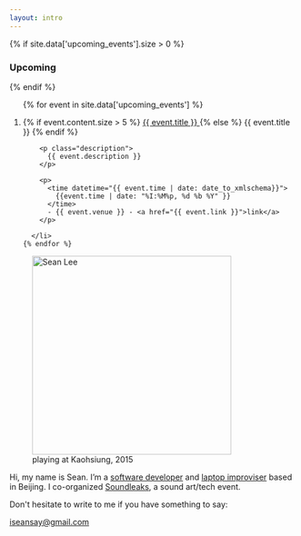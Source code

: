 ```yaml
---
layout: intro
---
```


{% if site.data['upcoming_events'].size > 0 %}
### Upcoming
{% endif %}

<section id="events">
  <ol>
    {% for event in site.data['upcoming_events'] %}
      <li class="event">
        <p class="title">
          {% if event.content.size > 5 %}
            <a href="{{ event.url }}">
              {{ event.title }}
            </a>
          {% else %}
            {{ event.title }}
          {% endif %}
        </p>

        <p class="description">
          {{ event.description }}
        </p>

        <p>
          <time datetime="{{ event.time | date: date_to_xmlschema}}">
            {{event.time | date: "%I:%M%p, %d %b %Y" }}
          </time>
          - {{ event.venue }} - <a href="{{ event.link }}">link</a>
        </p>

      </li>
    {% endfor %}
  </ol>
</section>

<figure class="me">
  <img src="{% asset_path sean5.jpg %}" alt="Sean Lee" width="350"/>
  <figcaption>
    playing at Kaohsiung, 2015
  </figcaption>
</figure>

Hi, my name is Sean. I’m a [software developer][github] and [laptop improviser](http://notimportant.org/event/oschub-20151207/) based in Beijing. I co-organized [Soundleaks](http://www.soundleaks.org), a sound art/tech event.

Don't hesitate to write to me if you have something to say:

<iseansay@gmail.com>


[github]: http://github.com/seansay
[email]: mailto:iseansay@gmail.com
